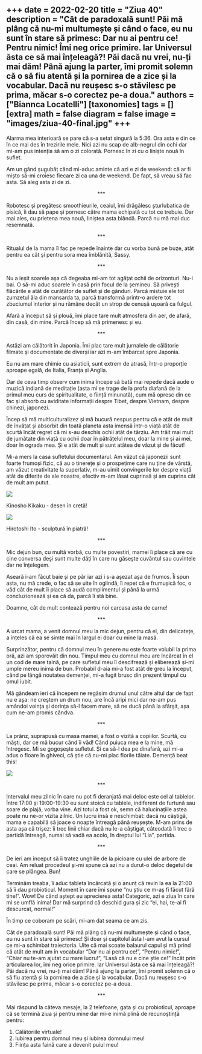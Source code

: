 
+++
date = 2022-02-20
title = "Ziua 40"
description = "Cât de paradoxală sunt! Păi mă plâng că nu-mi multumește și când o face, eu nu sunt în stare să primesc: Dar nu ai pentru ce! Pentru nimic! Îmi neg orice primire. Iar Universul ăsta ce să mai înțeleagă?! Păi dacă nu vrei, nu-ți mai dăm! Până ajung la parter, îmi promit solemn că o să fiu atentă și la pornirea de a zice și la vocabular. Dacă nu reușesc s-o stăvilesc pe prima, măcar s-o corectez pe-a doua."
authors = ["Biannca Locatelli"]
[taxonomies]
tags = []
[extra]
math = false
diagram = false
image = "images/ziua-40-final.jpg"
+++
---

Alarma mea interioară se pare că s-a setat singură la 5:36. Ora asta e din ce în ce mai des în trezirile mele. Nici azi nu scap de alb-negrul din ochi dar mi-am pus intenția să am o zi colorată. Pornesc în zi cu o liniște nouă în suflet.

Am un gând șugubăț când mi-aduc aminte că azi e zi de weekend: că ar fi mișto să-mi croiesc fiecare zi ca una de weekend. De fapt, să vreau să fac asta. Să aleg asta zi de zi.

<p style="text-align: center;">***</p>

Robotesc și pregătesc smoothieurile, ceaiul, îmi drăgălesc șturlubatica de pisică, îi dau să pape și pornesc către mama echipată cu tot ce trebuie. Dar mai ales, cu prietena mea nouă, liniștea asta blândă. Parcă nu mă mai duc resemnată.

<p style="text-align: center;">***</p>

Ritualul de la mama îl fac pe repede înainte dar cu vorba bună pe buze, atât pentru ea cât și pentru sora mea îmblănită, Sassy.

<p style="text-align: center;">***</p>

Nu a ieșit soarele așa că degeaba mi-am tot agățat ochii de orizonturi. Nu-i bai. O să-mi aduc soarele în casă prin focul de la șemineu. Să privești flăcările e atât de curățător de suflet și de gânduri. Parcă mistuie ele tot zumzetul ăla din mansarda ta, parcă transformă printr-o ardere tot zbuciumul interior și nu rămâne decât un strop de cenușă ușoară ca fulgul.

Afară a început să și plouă, îmi place tare mult atmosfera din aer, de afară, din casă, din mine. Parcă încep să mă primenesc și eu.

<p style="text-align: center;">***</p>

Astăzi am călătorit în Japonia. Îmi plac tare mult jurnalele de călătorie filmate și documentate de diverși iar azi m-am îmbarcat spre Japonia.

Eu nu am mare chimie cu asiaticii, sunt extrem de atrasă, într-o proporție aproape egală, de Italia, Franța și Anglia.

Dar de ceva timp observ cum inima începe să bată mai repede dacă aude o muzică indiană de meditație (asta mi se trage de la profa diafană de la primul meu curs de spiritualitate, o ființă minunată), cum mă opresc din ce fac și absorb cu aviditate informații despre Tibet, despre Vietnam, despre chinezi, japonezi.

Încep să mă multiculturalizez și mă bucură nespus pentru că e atât de mult de învățat și absorbit din toată planeta asta imensă într-o viață atât de scurtă încât regret că mi s-au deschis ochii atât de târziu. Am trăit mai mult de jumătate din viață cu ochii doar în pătrățelul meu, doar la mine și ai mei, doar în ograda mea. Și e atât de mult și sunt atâtea de văzut și de făcut!

Mi-a mers la casa sufletului documentarul. Am văzut că japonezii sunt foarte frumoși fizic, că au o tinerețe și o prospețime care nu ține de vârstă, am văzut creativitate la superlativ, m-au uimit convingerile lor despre viață atât de diferite de ale noastre, efectiv m-am lăsat cuprinsă și am cuprins cât de mult am putut.


<div class="flex justify-center">
  <img src="images/000022824_0.jpeg" />
</div>

Kinosho Kikaku - desen în cretă!


<div class="flex justify-center">
  <img src="images/images.jpeg" />
</div>

Hirotoshi Ito - sculptură în piatră!

<p style="text-align: center;">***</p>

Mic dejun bun, cu multă vorbă, cu multe povestiri, mamei îi place că are cu cine conversa deși sunt multe dăți în care nu găsește cuvântul sau cuvintele dar ne înțelegem.

Aseară i-am făcut baie și pe păr iar azi i s-a așezat așa de frumos. Îi spun asta, nu mă crede, o fac să se uite în oglindă, îi repet că e frumușică foc, o văd cât de mult îi place să audă complimentul și până la urmă concluzionează și ea că da, parcă îi stă bine.

Doamne, cât de mult contează pentru noi carcasa asta de carne!

<p style="text-align: center;">***</p>

A urcat mama, a venit domnul meu la mic dejun, pentru că el, din delicatețe, a înțeles că ea se simte mai în largul ei doar cu mine la masă.

Surprinzător, pentru că domnul meu în genere nu este foarte volubil la prima oră, azi am sporovăit din nou. Timpul meu cu domnul meu are încărcat în el un cod de mare taină, pe care sufletul meu îl descifrează și eliberează și-mi umple mereu inima de bun. Probabil d-aia mi-a fost atât de greu la început, când pe lângă noutatea demenței, mi-a fugit brusc din prezent timpul cu omul iubit.

Mă gândeam ieri că începem ne regăsim drumul unul către altul dar de fapt nu e așa: ne creștem un drum nou, are încă aripi mici dar ne-am pus amândoi voința și dorința să-l facem mare, să ne ducă până la sfârșit, așa cum ne-am promis cândva.

<p style="text-align: center;">***</p>

La prânz, suprapusă cu masa mamei, a fost o vizită a copiilor. Scurtă, cu măști, dar ce mă bucur când îi văd! Când puiuca mea e la mine, mă întregesc. Mi se gogoșește sufletul. Și ca să-l dea pe dinafară, azi mi-a adus o floare în ghiveci, că știe că nu-mi plac florile tăiate. Demență beat this!


<div class="flex justify-center">
  <img src="images/ziua-40-1.jpeg" />
</div>


<p style="text-align: center;">***</p>

Intervalul meu zilnic în care nu pot fi deranjată mai deloc este cel al tablelor. Între 17:00 și 19:00-19:30 eu sunt stoică cu tablele, indiferent de furtună sau soare de plajă, vorba vine. Azi totul a fost ok, semn că halucinațiile astea poate nu ne-or vizita zilnic. Un lucru însă e neschimbat: dacă nu câștigă, mama e capabilă să joace o noapte întreagă până reușește. M-am prins de asta așa că trișez: îi trec linii chiar dacă nu le-a câștigat, câteodată îi trec o partidă întreagă, numai să vadă ea acolo, în dreptul lui “Lia”, partida.

<p style="text-align: center;">***</p>

De ieri am început să îi tratez unghiile de la picioare cu ulei de arbore de ceai. Am reluat procedeul și-mi spune că azi nu a durut-o deloc degetul de care se plângea. Bun!

Terminăm treaba, îi aduc tableta încărcată și o anunț că revin la ea la 21:00 să îi dau probioticul. Moment în care îmi spune “nu știu ce m-aș fi făcut fără tine!”. Wow! De când aștept eu aprecierea asta! Categoric, azi e ziua în care mi se umflă inima! Dar mă surprind că deschid gura și zic “ei, hai, te-ai fi descurcat, normal!”

În timp ce coboram pe scări, mi-am dat seama ce am zis.

Cât de paradoxală sunt! Păi mă plâng că nu-mi multumește și când o face, eu nu sunt în stare să primesc! Și doar și capitolul ăsta l-am avut la cursul ce mi-a schimbat traiectoria. Uite că mai scoate balaurul capul și mă prind că atât de mult am în vocabular “Dar nu ai pentru ce!”, “Pentru nimic!”, “Chiar nu te-am ajutat cu mare lucru!”, “Lasă că nu e cine știe ce!” încât prin articularea lor, îmi neg orice primire. Iar Universul ăsta ce să mai înțeleagă?! Păi dacă nu vrei, nu-ți mai dăm! Până ajung la parter, îmi promit solemn că o să fiu atentă și la pornirea de a zice și la vocabular. Dacă nu reușesc s-o stăvilesc pe prima, măcar s-o corectez pe-a doua.

<p style="text-align: center;">***</p>

Mai răspund la câteva mesaje, la 2 telefoane, gata și cu probioticul, aproape că se termină ziua și pentru mine dar mi-e inimă plină de recunoștință pentru:
1. Călătoriile virtuale!
2. Iubirea pentru domnul meu și iubirea domnului meu!
3. Ființa asta faină care a devenit puiul meu!
